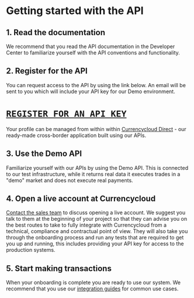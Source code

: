 [_metadata_:menu_title]:- "Getting started with the API"
[_metadata_:order]:- "2"

# Getting started with the API

## 1. Read the documentation

We recommend that you read the API documentation in the Developer Center to familiarize yourself with the API conventions and functionality.

## 2. Register for the API

You can request access to the API by using the link below. An email will be sent to you which will include your API key for our Demo environment.

# [`REGISTER FOR AN API KEY`](/register-for-an-api-key/)  


Your profile can be managed from within within [Currencycloud Direct](https://direct-demo.currencycloud.com/login) - our  ready-made cross-border application built using our APIs.

## 3. Use the Demo API

Familiarize yourself with our APIs by using the Demo API. This is connected to our test infrastructure, while it returns real data it executes trades in a "demo" market and does not execute real payments.

## 4. Open a live account at Currencycloud

[Contact the sales team](https://www.currencycloud.com/contact-sales/) to discuss opening a live account. We suggest you talk to them at the beginning of your project so that they can advise you on the best routes to take to fully integrate with Currencycloud from a technical, compliance and contractual point of view. They will also take you through the onboarding process and run any tests that are required to get you up and running, this includes providing your API key for access to the production systems.

## 5. Start making transactions

When your onboarding is complete you are ready to use our system. We recommend that you use our [integration guides](/guides/integration-guides/overview) for common use cases.
